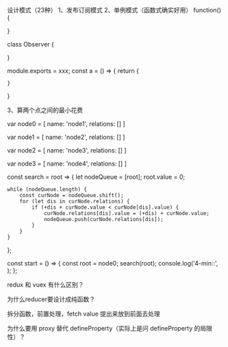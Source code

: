 设计模式（23种）
1、发布订阅模式
2、单例模式（函数式确实好用）
function() {

}

class Observer {

}

module.exports = xxx;
const a = () => {
    return {

    }
}

3、算两个点之间的最小花费

var node0 = [
    name: 'node1',
    relations: []
]

var node1 = [
    name: 'node2',
    relations: []
]


var node2 = [
    name: 'node3',
    relations: []
]


var node3 = [
    name: 'node4',
    relations: []
]

<!-- bfs + 动态规划 -->

const search = root => {
    let nodeQueue = [root];
    root.value = 0;

    while (nodeQueue.length) {
        const curNode = nodeQueue.shift();
        for (let dis in curNode.relations) {
            if (+dis + curNode.value < curNode[dis].value) {
                curNode.relations[dis].value = (+dis) + curNode.value;
                nodeQueue.push(curNode.relations[dis]);
            }
        }
    }

};

const start = () => {
    const root = node0;
    search(root);
    console.log('4-min::', );
};



redux 和 vuex 有什么区别？

为什么reducer要设计成纯函数？

拆分函数，前置处理，fetch value 提出来放到前面去处理

为什么要用 proxy 替代 defineProperty（实际上是问 defineProperty 的局限性）？

